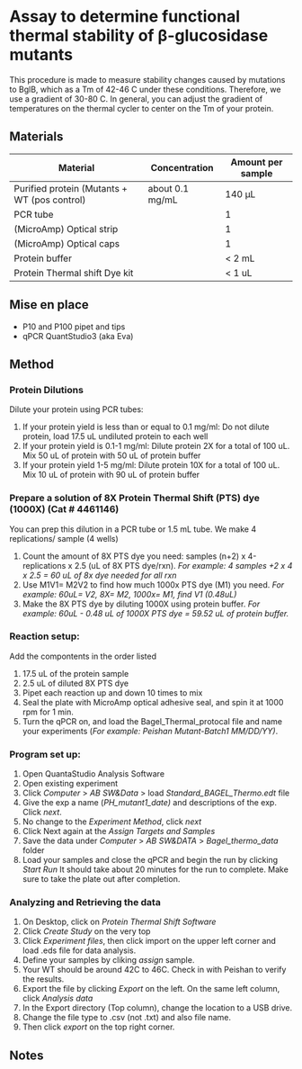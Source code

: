 # Assay to determine functional thermal stability of β-glucosidase mutants

This procedure is made to measure stability changes caused by mutations to BglB, which as a Tm of 42-46 C under these conditions. Therefore, we use a gradient of 30-80 C. In general, you can adjust the gradient of temperatures on the thermal cycler to center on the Tm of your protein. 

## Materials

Material | Concentration | Amount per sample
---------|---------------|------------------
Purified protein (Mutants + WT (pos control) | about 0.1 mg/mL | 140 µL
PCR tube | | 1
(MicroAmp) Optical strip | | 1
(MicroAmp) Optical caps | | 1
Protein buffer | | < 2 mL
Protein Thermal shift Dye kit | | < 1 uL

## Mise en place

+ P10 and P100 pipet and tips
+ qPCR QuantStudio3 (aka Eva)

## Method

### Protein Dilutions 

Dilute your protein using PCR tubes:
1. If your protein yield is less than or equal to 0.1 mg/ml:
Do not dilute protein, load 17.5 uL undiluted protein to each well
2. If your protein yield is 0.1-1 mg/ml:
Dilute protein 2X for a total of 100 uL. Mix 50 uL of protein with 50 uL of protein buffer
3. If your protein yield 1-5 mg/ml:
Dilute protein 10X for a total of 100 uL. Mix 10 uL of protein with 90 uL of protein buffer

### Prepare a solution of 8X Protein Thermal Shift (PTS) dye (1000X) (Cat # 4461146)
You can prep this dilution in a PCR tube or 1.5 mL tube. We make 4 replications/ sample (4 wells)
1. Count the amount of 8X PTS dye you need: samples (n+2) x 4-replications x 2.5 (uL of 8X PTS dye/rxn). *For example: 4 samples +2 x 4 x 2.5 = 60 uL of 8x dye needed for all rxn* 
2. Use M1V1= M2V2 to find how much 1000x PTS dye (M1) you need. *For example: 60uL= V2, 8X= M2, 1000x= M1, find V1 (0.48uL)*
3. Make the 8X PTS dye by diluting 1000X using protein buffer. *For example: 60uL - 0.48 uL of 1000X PTS dye = 59.52 uL of protein buffer.*

### Reaction setup:
Add the compontents in the order listed
1. 17.5 uL of the protein sample 
2. 2.5 uL of diluted 8X PTS dye
3. Pipet each reaction up and down 10 times to mix
4. Seal the plate with MicroAmp optical adhesive seal, and spin it at 1000 rpm for 1 min.
5. Turn the qPCR on, and load the Bagel_Thermal_protocal file and name your experiments (*For example: Peishan Mutant-Batch1 MM/DD/YY)*. 

### Program set up:
1. Open QuantaStudio Analysis Software
2. Open existing experiment
3. Click *Computer* > *AB SW&Data* > load *Standard_BAGEL_Thermo.edt* file
4. Give the exp a name (_PH_mutant1_date)_ and descriptions of the exp. Click *next*.
5. No change to the *Experiment Method*, click *next*
6. Click Next again at the *Assign Targets and Samples*
7. Save the data under *Computer* > *AB SW&DATA* > *Bagel_thermo_data* folder
8. Load your samples and close the qPCR and begin the run by clicking *Start Run*
It should take about 20 minutes for the run to complete. Make sure to take the plate out after completion.

### Analyzing and Retrieving the data
1. On Desktop, click on *Protein Thermal Shift Software*
2. Click *Create Study* on the very top
3. Click *Experiment files*, then click import on the upper left corner and load .eds file for data analysis.
4. Define your samples by cliking *assign* sample.
5. Your WT should be around 42C to 46C. Check in with Peishan to verify the results.
6. Export the file by clicking *Export* on the left. On the same left column, click *Analysis data*
7. In the Export directory (Top column), change the location to a USB drive. 
8. Change the file type to .csv (not .txt) and also file name.
9. Then click *export* on the top right corner. 


## Notes 

